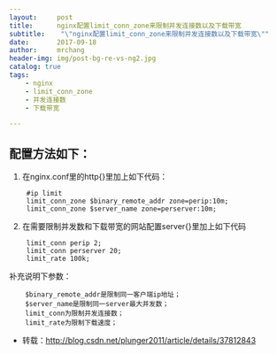 ```yaml
---
layout:     post
title:      nginx配置limit_conn_zone来限制并发连接数以及下载带宽
subtitle:    "\"nginx配置limit_conn_zone来限制并发连接数以及下载带宽\""
date:       2017-09-18
author:     mrchang
header-img: img/post-bg-re-vs-ng2.jpg
catalog: true
tags:
    - nginx
    - limit_conn_zone
    - 并发连接数
    - 下载带宽

---
```



## 配置方法如下：

1. 在nginx.conf里的http{}里加上如下代码：

		#ip limit
		limit_conn_zone $binary_remote_addr zone=perip:10m;
		limit_conn_zone $server_name zone=perserver:10m;
		
2. 在需要限制并发数和下载带宽的网站配置server{}里加上如下代码

		limit_conn perip 2;
		limit_conn perserver 20;
		limit_rate 100k;
		
补充说明下参数：

		$binary_remote_addr是限制同一客户端ip地址；
		$server_name是限制同一server最大并发数；
		limit_conn为限制并发连接数；
		limit_rate为限制下载速度；
	
	
* 转载：http://blog.csdn.net/plunger2011/article/details/37812843
